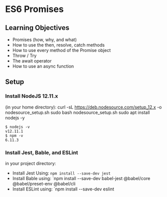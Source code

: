 # ES6 Promises
## Learning Objectives
* Promises (how, why, and what)
* How to use the then, resolve, catch methods
* How to use every method of the Promise object
* Throw / Try
* The await operator
* How to use an async function

## Setup
### Install NodeJS 12.11.x
(in your home directory):
	curl -sL https://deb.nodesource.com/setup_12.x -o nodesource_setup.sh
	sudo bash nodesource_setup.sh
	sudo apt install nodejs -y

	$ nodejs -v
	v12.11.1
	$ npm -v
	6.11.3

### Install Jest, Bable, and ESLint
in your project directory:
* Install Jest Using: `npm install --save-dev jest`
* Install Bable using: `npm install --save-dev babel-jest @babel/core @babel/preset-env @babel/cli
* Install ESLint using: `npm install --save-dev eslint



